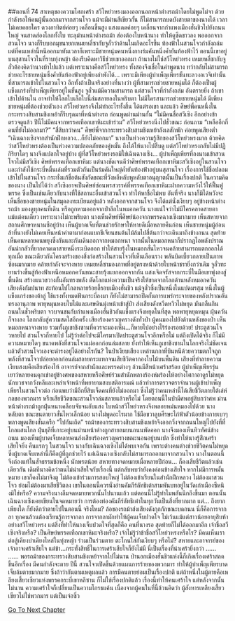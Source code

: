 ##ตอนที่ 74 สาเหตุของความโศกเศร้า
สวีโหย่วหรงมองออกนอกหน้าต่างรถม้าโดยไม่พูดไม่จา ด้วยกำลังรอให้คนผู้นั้นออกมาจากสวนโจว แม้จะมีม่านสีเขียวกั้น ก็ไม่สามารถบดบังสายตาของนางได้
เวลาไม่เคยคอยใคร ดวงอาทิตย์ค่อยๆ เคลื่อนขึ้นสูง แสงแดดค่อยๆ เคลื่อนจากกำแพงเมืองฮั่นชิวไปยังถนนใหญ่ จนสาดส่องโลกทั้งใบ ทะลุม่านหน้าต่างรถม้า ส่องต้องใบหน้านาง ทำให้ดูซีดขาวลง
พอออกจากสวนโจว นางก็รีบบอกมุขนายกเหมยหลี่ซากับจูลั่วว่าด้านในเกิดอะไรขึ้น ท้องฟ้าในสวนโจวกำลังถล่ม แต่ที่คนเหล่านี้หนีออกมาทันเวลาก็เพราะมีชายหนุ่มคนหนึ่งกางร่มคันหนึ่งค้ำยันท้องฟ้าไว้ ตอนนี้เขาอยู่บนสุสานโจวในที่ราบทุ่งหญ้า ต้องรีบคิดหาวิธีช่วยเขาออกมา
ถ้านางไม่ใช่สวีโหย่วหรง เหมยหลี่ซากับจูลั่วต้องคิดว่านางบ้าไปแล้ว แต่เพราะนางคือสวีโหย่วหรง ทั้งสองจึงเชื่อในคำพูดนาง ทว่ากลับไม่สามารถช่วยอะไรชายหนุ่มซึ่งค้ำยันท้องฟ้าอยู่เพียงลำพังได้... เพราะมีเพียงผู้บำเพ็ญเพียรขั้นทะลวงอเวจีเท่านั้นที่สามารถเข้าไปในสวนโจว อีกทั้งถ้าเป็นจริงอย่างที่นางว่า ผู้ที่สามารถช่วยชายหนุ่มได้ ก็ต้องเป็นผู้แข็งแกร่งที่บำเพ็ญเพียรอยู่ในขั้นสูง จูลั่วแม้มีความสามารถ แต่สวนโจวที่กำลังถล่ม อันตรายยิ่ง ถ้าเขาเข้าไปด้านใน อาจทำให้โลกใบเล็กใบนี้ล่มสลายลงในพริบตา
ไม่มีใครสามารถช่วยชายหนุ่มได้ มีเพียงชายหนุ่มที่ต้องช่วยตัวเอง สวีโหย่วหรงจึงไม่ทำอะไรทั้งสิ้น ได้แต่รอเขา และแล้ว ศิษย์พี่คนหนึ่งในกระทรวงสิบสามชิงเหย้าก็รีบรุดมาที่หน้าต่างรถ ก่อนพูดผ่านม่านกั้น
“ไม่มีคนชื่อสวีเซิง อีกอย่างข้าตรวจดูแล้ว ปีนี้ไม่มีคนจากพรรคเทือกเขาหิมะเข้าร่วม”
สวีโหย่วหรงนิ่งไปชั่วขณะ ก่อนถาม “เหลืออีกกี่คนที่ยังไม่ออกมา?”
“สี่สิบกว่าคน” ศิษย์พี่จากกระทรวงสิบสามชิงเหย้าลังเลสักพัก ค่อยพูดเสียงต่ำ “เฉินฉางเซิงจากสำนักฝึกหลวง...ก็ยังไม่ออกมา”
นางเป็นห่วงความรู้สึกของสวีโหย่วหรงมาก ด้วยคิดว่าสวีโหย่วหรงต้องเป็นห่วงความปลอดภัยของคู่หมั้น ถึงได้ให้นางไปสืบดู แต่สวีโหย่วหรงกลับไม่มีปฏิกิริยาใดๆ นางจึงแปลกใจอยู่บ้าง
ผู้ที่สวีโหย่วหรงรอมิใช่เฉินฉางเซิง... ผู้บำเพ็ญเพียรที่ลงนามเข้าสวนโจวไม่มีสวีเซิง ศิษย์พรรคเทือกเขาหิมะ แต่นางชัดเจนดีว่าศิษย์พรรคเทือกเขาหิมะสวีเซิงอยู่ในสวนโจว และกำลังใช้กระบี่หมื่นเล่มที่รวมตัวกันเป็นร่มคันใหญ่ค้ำยันท้องฟ้าอยู่บนสุสานโจว
เรื่องการใช้ชื่อปลอมเข้าไปในสวนโจว กระทั่งแก้ชื่อต้นสังกัดขณะที่วังหลีหลับหูหลับตาอนุญาตนั้นเป็นเรื่องปกติ ในความคิดของนาง เป็นไปได้ว่า สวีเซิงอาจเป็นศิษย์ซ่อนพรสวรรค์ที่พรรคเทือกเขาหิมะฝากความหวังไว้ให้ฟื้นฟูพรรค ซึ่งเป็นเช่นเดียวกับนางที่ใช้สถานะอื่นเข้าสวนโจว ทำให้หาชื่อไม่พบ
อันที่จริง นางก็มิได้หวังจะเห็นชื่อของชายหนุ่มในสมุดลงทะเบียนอยู่แล้ว หลังออกจากสวนโจว จึงได้แต่นั่งเงียบๆ อยู่ข้างหน้าต่างรถม้า มองดูทุกคนที่เดิน หรือถูกหามออกจากป่าลึกในหมอกควัน นางแน่ใจว่าไม่มีใครคลาดสายตาแม้แต่คนเดียว เพราะนางไม่กะพริบตา
นางเห็นศิษย์พี่ศิษย์น้องจากพรรคฉางเซิงมากมาย เห็นสหายจากสถานศึกษาหนานซีอยู่บ้าง เห็นผู้บาดเจ็บที่ตนช่วยรักษาให้หายดีเมื่อหลายคืนก่อน เห็นชายหนุ่มผู้อ่อนล้าที่นางยังไม่เคยเห็นหน้าค่าตามาก่อนแบกชีเจียนชนต้นไม้ล้มไปสี่ต้นกว่าจะเดินมาถึงข้างถนน
สุดท้าย เห็นคนหลายคนพยุงซึ่งกันและกันเดินออกจากหมอกหนา จากนั้นในหมอกหนาก็ปรากฏไอพลังปราณอันน่ากลัวที่ยากคาดเดาสายหนึ่งระเบิดออก ทำให้สายรุ้งในหมอกสั่นไหวจนคล้ายสามารถแตกออกได้ทุกเมื่อ ขณะเดียวกันโครงสร้างของสิ่งก่อสร้างในสวนโจวที่เห็นเลือนราง พลันบิดเบี้ยวกลายเป็นภาพซ้อนมากมาย คล้ายกำลังจะจางหาย
เหมยหลี่ซามองภาพที่อยู่ตรงหน้าด้วยใบหน้าชรายิ่งกว่าเดิม จูลั่วทะยานร่างขึ้นสู่ท้องฟ้าเหนือหมอกควันขณะสายรุ้งแยกออกจากกัน แสงเจิดจรัสจากกระบี่ในมือเขาพุ่งลงสู่พื้นดิน สร้างแนวขวางกั้นอันทรงพลัง ตัดโลกแห่งความเป็นจริงให้ขาดจากโลกด้านหลังหมอกควัน
เสียงดังกัมปนาท สะท้อนไปไกลหลายร้อยลี้รอบเมืองฮั่นชิว
แม้จูลั่วซึ่งเป็นหนึ่งในแปดมรสุม หนึ่งในผู้แข็งแกร่งของต้าลู่ ใช้แรงทั้งหมดฟันกระบี่ลงมา ก็ยังไม่สามารถปิดกั้นการแพร่กระจายของพลังปราณอันทรงอานุภาพ พายุหมุนหอบใบไม้และเศษดินมุ่งหน้าเข้าสู่ป่า ส่งเสียงดังหวีดหวิวไม่หยุด มันกลืนกินถนนในชั่วพริบตา จวบจนชนกับกำแพงเมืองฮั่นชิวอันแข็งแรงจึงหยุดในที่สุด
พอพายุหยุดหมุน ฝุ่นควันก็จางลง โลกกลับสู่ความสดใสอีกครั้ง เสียงร้องครวญครางดังทั่วป่า ผู้คนมองไปยังด้านหลังของป่า เห็นหมอกหนาจางหาย รวมทั้งภูเขาชิงซานที่ควรจะมองเห็น...ก็หายไปอย่างไร้ร่องรอยด้วย!
ประตูสวนโจวหายไป สวนโจวก็หายไป ไม่รู้ว่าต่อไปจะมีใครมาเปิดประตูสวนโจวอีกหรือไม่ แต่ถึงเปิดได้จริง ก็ไม่มีความหมายใดๆ ขนาดพลังที่สวนโจวแผ่ออกก่อนล่มสลาย ยังทำให้เห็นภูเขาชิงซานในโลกจริงไม่ชัดเจน แล้วตัวสวนโจวเองจะดำรงอยู่ได้อย่างไรกัน?
ในป่าเงียบเสียง เหล่านกกาที่บินหนีด้วยความตกใจถูกพลังที่สวนโจวปล่อยออกก่อนล่มสลายกระแทกจนเสียชีวิตคากองใบไม้บนพื้นดิน
เสียงที่ทำลายความเงียบสงบคือเสียงร้องไห้ อาจารย์จากสำนักและพรรคต่างๆ ล้วนมีสีหน้าเศร้าสร้อย ผู้บำเพ็ญเพียรรุ่นเยาว์หลายคนคุกเข่าอยู่ข้างศพของสหายหรือศิษย์ร่วมสำนักพลางร้องห่มร้องไห้อย่างโศกาอาดูรไม่หยุด นักบวชจากวังหลีและเหล่าเจ้าหน้าที่พยายามสงบสติอารมณ์ แล้วทำการตรวจตราจำนวนผู้เข้าบำเพ็ญเพียรในสวนโจวต่อ ก่อนพบว่ามีอีกยี่สิบเจ็ดคนที่ยังไม่ออกมา ซึ่งไม่รู้ว่าคนเหล่านี้ได้เสียชีวิตภายใต้เล่ห์กลของพวกมาร หรือเสียชีวิตขณะสวนโจวล่มสลายแล้วหรือไม่ โดยตอนนี้ในป่ามีศพอยู่สิบกว่าศพ
ม่านหน้าต่างรถม้าถูกฝุ่นหนาเคลือบจับจนอับแสง ใบหน้าสวีโหย่วหรงจึงพลอยหม่นหมองไปด้วย นางหลับตา ขณะขนตายาวสั่นไหวเล็กน้อย
นางไม่พูดอะไรมาก ใช้มือขวาลูบศีรษะไก่ฟ้าตัวน้อยข้างกายเบาๆ พลางพูดเสียงสั่นเครือ
“ไปกันเถิด”
รถม้าของกระทรวงสิบสามชิงเหย้าจึงออกวิ่งจากถนนใหญ่ไปยังที่ที่ไกลแสนไกล
ฝุ่นธุลีที่เกาะอยู่บนม่านหน้าต่างถูกสายลมบนถนนพัดออก นางจึงมองเห็นทิวทัศน์ข้างถนน มองเห็นผู้บาดเจ็บหลายคนส่งเสียงร้องครวญครางขณะนอนอยู่บนเปล ซึ่งทำให้นางรู้สึกเศร้าเสียใจยิ่ง
คืนแรกๆ ในสวนโจว นางกับเฉินฉางเซิงไม่ได้พบเจอกัน เพราะต่างคนต่างช่วยชีวิตคนไม่หยุด ซึ่งผู้บาดเจ็บเหล่านี้ก็คือผู้ที่ถูกช่วยไว้ แต่เฉินฉางเซิงกลับไม่สามารถออกมาจากสวนโจว
นางในตอนนี้จึงถ่องแท้ในสัจธรรมข้อหนึ่ง นักพรตน้อย สหายทางจดหมายเมื่อหลายปีก่อน... ก็คงเสียชีวิตแล้วเช่นเดียวกัน
เดิมทีนางคิดว่าตนไม่น่าเสียใจกับเรื่องนี้ แต่กลับพบว่ายังคงค่อนข้างเสียใจ
หากไม่มีการหมั้นหมาย เขาก็คงไม่มาจิงตู ไม่ต้องเข้าร่วมการสอบใหญ่ ไม่ต้องเข้าเรียนในสำนักฝึกหลวง ไม่ต้องมาสวนโจว ย่อมไม่ต้องมาเสียชีวิตลง เขาในตอนนี้ควรนั่งอ่านคัมภีร์ลัทธิเต๋าสามพันบทอยู่ในวัดเก่าเมืองซีหนิงมิใช่หรือ?
ความจริงนางลืมจดหมายพวกนั้นไปนานแล้ว แต่ตอนนี้ไม่รู้ทำไมพลันนึกถึงขึ้นมา ตอนนั้นเฉินฉางเซิงเคยเขียนในจดหมายว่า การต้องท่องคัมภีร์ลัทธิเต๋าในทุกวันเป็นสิ่งที่ยากมาก แต่... ถึงยากเพียงใด ก็ยังดีกว่าตายไปในตอนนี้ จริงไหม?
ล้อของรถม้าส่งเสียงดังกุกกักขณะบดถนน นี่ก็คือการจากลา
ทุกคนล้วนต้องเรียนรู้การจากลา
การจากลามักทำให้ผู้คนเจ็บปวดใจ ไม่เว้นแม้แต่สาวน้อยอายุสิบห้าอย่างสวีโหย่วหรง
แต่สิ่งที่ทำให้นางเจ็บปวดใจที่สุดก็คือ คนที่นางรอ สุดท้ายก็ไม่ได้ออกมาอีก
เจ้าชื่อสวีเซิงจริงหรือ? เป็นศิษย์พรรคเทือกเขาหิมะจริงหรือ? เจ้าไม่รู้ว่าข้าชื่อสวีโหย่วหรงหรือไร? มีคนเห็นเราต่อสู้เคียงบ่าเคียงไหล่ในทุ่งหญ้า ร่วมเป็นร่วมตาย ตะโกนใส่กันเงียบๆ หรือไม่? สหายและอาจารย์ของเจ้าอาจเศร้าเสียใจ แต่ข้า...กระทั่งสิทธิ์ในการเศร้าเสียใจก็ยังไม่มี นี่เป็นเรื่องที่น่าเศร้ายิ่งกว่า
......
......
พอรถม้าของกระทรวงสิบสามชิงเหย้าจากไปไม่นาน ป่านอกเมืองฮั่นชิวแห่งนี้ก็เกิดเรื่องเศร้าสลดขึ้นอีกเรื่อง มีคนกำลังจะตาย
ปีนี้ สวนโจวเปิดขึ้นด้วยแผนการร้ายของพวกมาร ทำให้ผู้บำเพ็ญเพียรบาดเจ็บล้มตายมากมาย ซึ่งถ้าว่ากันตามเหตุผลแล้ว การมีคนตายย่อมเป็นเรื่องปกติ
แต่ถ้าหนึ่งในผู้ตายคือเหลียงเสี้ยวเซียวแห่งพรรคกระบี่เขาหลีซาน ก็ไม่ใช่เรื่องปกติแล้ว
เรื่องนี้ทำให้คนเศร้าใจ แต่หลังจากนั้นไม่นาน ความเศร้าใจก็เปลี่ยนเป็นความโกรธแค้น
เนื่องจากผู้คนในที่นี้ล้วนคิดว่า ผู้สังหารเหลียงเสี้ยวเซียวไม่ใช่พวกมาร แต่เป็นเจ๋อซิ่ว


[Go To Next Chapter]( ./361.md)
